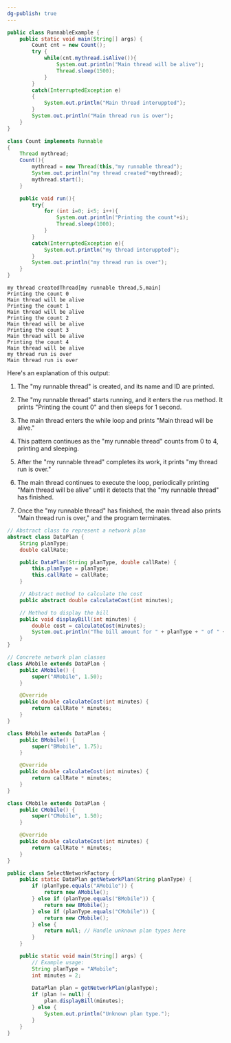 ```yaml
---
dg-publish: true
---
```


```java
public class RunnableExample {
    public static void main(String[] args) {
        Count cnt = new Count();
        try {
            while(cnt.mythread.isAlive()){
                System.out.println("Main thread will be alive");
                Thread.sleep(1500);
            }
        }
        catch(InterruptedException e)
        {
            System.out.println("Main thread interuppted");
        }
        System.out.println("Main thread run is over");
    }
}

class Count implements Runnable
{
    Thread mythread;
    Count(){
        mythread = new Thread(this,"my runnable thread");
        System.out.println("my thread created"+mythread);
        mythread.start();
    }

    public void run(){
        try{
            for (int i=0; i<5; i++){
                System.out.println("Printing the count"+i);
                Thread.sleep(1000);
            }
        }
        catch(InterruptedException e){
            System.out.println("my thread interuppted");
        }
        System.out.println("my thread run is over");
    }
}

```
```
my thread createdThread[my runnable thread,5,main]
Printing the count 0
Main thread will be alive
Printing the count 1
Main thread will be alive
Printing the count 2
Main thread will be alive
Printing the count 3
Main thread will be alive
Printing the count 4
Main thread will be alive
my thread run is over
Main thread run is over
```

Here's an explanation of this output:

1. The "my runnable thread" is created, and its name and ID are printed.
    
2. The "my runnable thread" starts running, and it enters the `run` method. It prints "Printing the count 0" and then sleeps for 1 second.
    
3. The main thread enters the while loop and prints "Main thread will be alive."
    
4. This pattern continues as the "my runnable thread" counts from 0 to 4, printing and sleeping.
    
5. After the "my runnable thread" completes its work, it prints "my thread run is over."
    
6. The main thread continues to execute the loop, periodically printing "Main thread will be alive" until it detects that the "my runnable thread" has finished.
    
7. Once the "my runnable thread" has finished, the main thread also prints "Main thread run is over," and the program terminates.


```java
// Abstract class to represent a network plan
abstract class DataPlan {
    String planType;
    double callRate;

    public DataPlan(String planType, double callRate) {
        this.planType = planType;
        this.callRate = callRate;
    }

    // Abstract method to calculate the cost
    public abstract double calculateCost(int minutes);

    // Method to display the bill
    public void displayBill(int minutes) {
        double cost = calculateCost(minutes);
        System.out.println("The bill amount for " + planType + " of " + minutes + " units is: Rs. " + cost);
    }
}

// Concrete network plan classes
class AMobile extends DataPlan {
    public AMobile() {
        super("AMobile", 1.50);
    }

    @Override
    public double calculateCost(int minutes) {
        return callRate * minutes;
    }
}

class BMobile extends DataPlan {
    public BMobile() {
        super("BMobile", 1.75);
    }

    @Override
    public double calculateCost(int minutes) {
        return callRate * minutes;
    }
}

class CMobile extends DataPlan {
    public CMobile() {
        super("CMobile", 1.50);
    }

    @Override
    public double calculateCost(int minutes) {
        return callRate * minutes;
    }
}

public class SelectNetworkFactory {
    public static DataPlan getNetworkPlan(String planType) {
        if (planType.equals("AMobile")) {
            return new AMobile();
        } else if (planType.equals("BMobile")) {
            return new BMobile();
        } else if (planType.equals("CMobile")) {
            return new CMobile();
        } else {
            return null; // Handle unknown plan types here
        }
    }

    public static void main(String[] args) {
        // Example usage:
        String planType = "AMobile";
        int minutes = 2;
        
        DataPlan plan = getNetworkPlan(planType);
        if (plan != null) {
            plan.displayBill(minutes);
        } else {
            System.out.println("Unknown plan type.");
        }
    }
}
```
